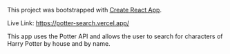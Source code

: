This project was bootstrapped with [Create React App](https://github.com/facebook/create-react-app).

Live Link: https://potter-search.vercel.app/

This app uses the Potter API and allows the user to search for characters of Harry Potter by house and by name.